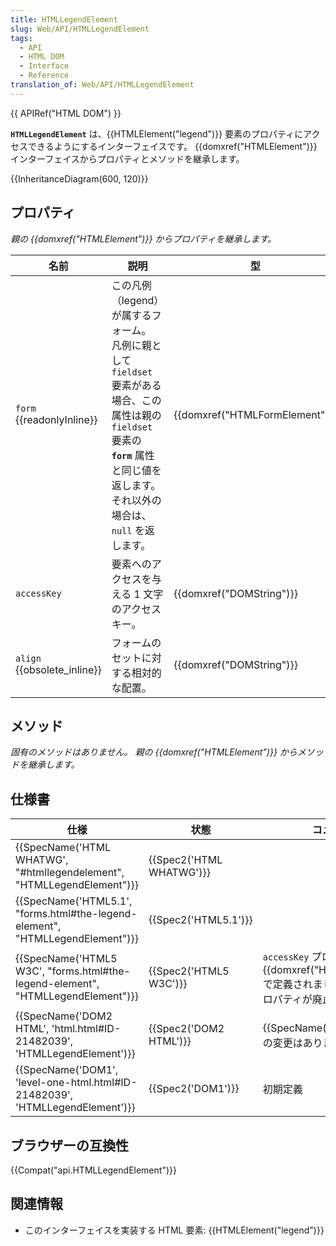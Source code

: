 ```yaml
---
title: HTMLLegendElement
slug: Web/API/HTMLLegendElement
tags:
  - API
  - HTML DOM
  - Interface
  - Reference
translation_of: Web/API/HTMLLegendElement
---
```

{{ APIRef("HTML DOM") }}

**`HTMLLegendElement`** は、{{HTMLElement("legend")}} 要素のプロパティにアクセスできるようにするインターフェイスです。 {{domxref("HTMLElement")}} インターフェイスからプロパティとメソッドを継承します。

{{InheritanceDiagram(600, 120)}}

## プロパティ

_親の {{domxref("HTMLElement")}} からプロパティを継承します。_

| 名前                             | 説明                                                                                                                                                                                      | 型                                       |
| -------------------------------- | ----------------------------------------------------------------------------------------------------------------------------------------------------------------------------------------- | ---------------------------------------- |
| `form` {{readonlyInline}}  | この凡例（legend）が属するフォーム。 凡例に親として `fieldset` 要素がある場合、この属性は親の `fieldset` 要素の **`form`** 属性と同じ値を返します。 それ以外の場合は、`null` を返します。 | {{domxref("HTMLFormElement")}} |
| `accessKey`                      | 要素へのアクセスを与える 1 文字のアクセスキー。                                                                                                                                           | {{domxref("DOMString")}}         |
| `align` {{obsolete_inline}} | フォームのセットに対する相対的な配置。                                                                                                                                                    | {{domxref("DOMString")}}         |

## メソッド

_固有のメソッドはありません。 親の {{domxref("HTMLElement")}} からメソッドを継承します。_

## 仕様書

| 仕様                                                                                                     | 状態                             | コメント                                                                                                              |
| -------------------------------------------------------------------------------------------------------- | -------------------------------- | --------------------------------------------------------------------------------------------------------------------- |
| {{SpecName('HTML WHATWG', "#htmllegendelement", "HTMLLegendElement")}}             | {{Spec2('HTML WHATWG')}} |                                                                                                                       |
| {{SpecName('HTML5.1', "forms.html#the-legend-element", "HTMLLegendElement")}} | {{Spec2('HTML5.1')}}     |                                                                                                                       |
| {{SpecName('HTML5 W3C', "forms.html#the-legend-element", "HTMLLegendElement")}} | {{Spec2('HTML5 W3C')}}     | `accessKey` プロパティが {{domxref("HTMLElement")}} で定義されました。 `align` プロパティが廃止されました。 |
| {{SpecName('DOM2 HTML', 'html.html#ID-21482039', 'HTMLLegendElement')}}         | {{Spec2('DOM2 HTML')}}     | {{SpecName("DOM1")}} からの変更はありません。                                                                 |
| {{SpecName('DOM1', 'level-one-html.html#ID-21482039', 'HTMLLegendElement')}}     | {{Spec2('DOM1')}}         | 初期定義                                                                                                              |

## ブラウザーの互換性

{{Compat("api.HTMLLegendElement")}}

## 関連情報

- このインターフェイスを実装する HTML 要素: {{HTMLElement("legend")}}
